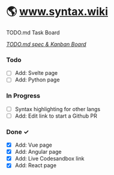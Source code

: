 # 🌎 www.syntax.wiki

TODO.md Task Board

<em>[TODO.md spec & Kanban Board](http://todomd.org)</em>

### Todo

- [ ] Add: Svelte page  
- [ ] Add: Python page  

### In Progress

- [ ] Syntax highlighting for other langs  
- [ ] Add: Edit link to start a Github PR  

### Done ✓

- [x] Add: Vue page  
- [x] Add: Angular page  
- [x] Add: Live Codesandbox link  
- [x] Add: React page  
